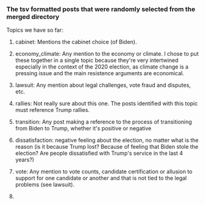 ### The tsv formatted posts that were randomly selected from the merged directory
Topics we have so far:

1. cabinet: Mentions the cabinet choice (of Biden).

2. economy\_climate: Any mention to the economy or climate. I chose to put these together in a single topic because they're very intertwined especially in the context of the 2020 election, as climate change is a pressing issue and the main resistence arguments are economical.

3. lawsuit: Any mention about legal challenges, vote fraud and disputes, etc.

4. rallies: Not really sure about this one. The posts identified with this topic must reference Trump rallies.

5. transition: Any post making a reference to the process of transitioning from Biden to Trump, whether it's positive or negative

6. dissatisfaction: negative feeling about the election, no matter what is the reason (is it because Trump lost? Because of feeling that Biden stole the election? Are people dissatisfied with Trump's service in the last 4 years?)

7. vote: Any mention to vote counts, candidate certification or allusion to support for one candidate or another and that is not tied to the legal problems (see lawsuit).

8. 
